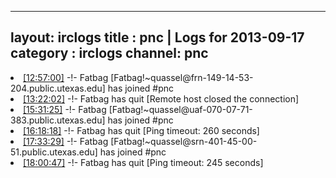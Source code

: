 
---
layout: irclogs
title : pnc | Logs for 2013-09-17
category : irclogs
channel: pnc
---
<li class="logitem"><a href="#12:57:00" name="12:57:00" class="time">[12:57:00]</a> -!- <span class="join">Fatbag</span> [Fatbag!~quassel@frn-149-14-53-204.public.utexas.edu] has joined #pnc </li>
<li class="logitem"><a href="#13:22:02" name="13:22:02" class="time">[13:22:02]</a> -!- <span class="quit">Fatbag</span> has quit [Remote host closed the connection] </li>
<li class="logitem"><a href="#15:31:25" name="15:31:25" class="time">[15:31:25]</a> -!- <span class="join">Fatbag</span> [Fatbag!~quassel@uaf-070-07-71-383.public.utexas.edu] has joined #pnc </li>
<li class="logitem"><a href="#16:18:18" name="16:18:18" class="time">[16:18:18]</a> -!- <span class="quit">Fatbag</span> has quit [Ping timeout: 260 seconds] </li>
<li class="logitem"><a href="#17:33:29" name="17:33:29" class="time">[17:33:29]</a> -!- <span class="join">Fatbag</span> [Fatbag!~quassel@srn-401-45-00-51.public.utexas.edu] has joined #pnc </li>
<li class="logitem"><a href="#18:00:47" name="18:00:47" class="time">[18:00:47]</a> -!- <span class="quit">Fatbag</span> has quit [Ping timeout: 245 seconds] </li>


